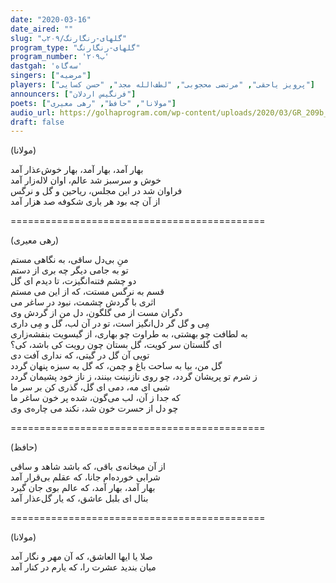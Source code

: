 ```yaml
---  
date: "2020-03-16"  
date_aired: ""  
slug: "گلهای-رنگارنگ/۲۰۹ب"  
program_type: "گلهای-رنگارنگ"  
program_number: '۲۰۹ب'  
dastgah: 'سه‌گاه'  
singers: ["مرضیه"]  
players: ["پرویز یاحقی", "مرتضی محجوبی", "لطف‌الله مجد", "حسن کسایی"]  
announcers: ["فرنگیس اردلان"]  
poets: ["مولانا", "حافظ", "رهی معیری"]  
audio_url: https://golhaprogram.com/wp-content/uploads/2020/03/GR_209b_Marzieh.mp3  
draft: false  
---  
```


(مولانا)  

بهار آمد، بهار آمد، بهار خوش‌عذار آمد  
خوش و سرسبز شد عالم، اوان لاله‌زار آمد  
فراوان شد در این مجلس، ریاحین و گل و نرگس  
از آن چه بود هر باری شکوفه صد هزار آمد  

============================================  

(رهی معیری)  

منِ بی‌دل ساقی، به نگاهی مستم  
تو به جامی دیگر چه بری از دستم  
دو چشم فتنه‌انگیزت، تا دیدم ای گل  
قسم به نرگس مستت، که از این می مستم  
اثری با گردش چشمت، نبود در ساغر می  
دگران مست از می گلگون، دل من از گردش وی  
مِی و گل گر دل‌انگیز است، تو در آن لب، گل و مِی داری  
به لطافت چو بهشتی، به طراوت چو بهاری، از گیسویت بنفشه‌زاری  
ای گلستان سر کویت، گل بستان چون رویت کی باشد، کی؟  
تویی آن گل در گیتی، که نداری آفت دی  
گل من، بیا به ساحت باغ و چمن، که گل به سبزه پنهان گردد  
ز شرم تو پریشان گردد، چو روی نازنینت بینند، ز ناز خود پشیمان گردد  
شبی ای مه، دمی ای گل، گذری کن بر سر ما  
که جدا ز آن، لب می‌گون، شده پر خون ساغر ما  
چو دل از حسرت خون شد، نکند می چاره‌ی وی  

============================================  

(حافظ)  

از آن میخانه‌ی باقی، که باشد شاهد و ساقی  
شرابی خورده‌ام جانا، که عقلم بی‌قرار آمد  
بهار آمد، بهار آمد، که عالم بوی جان گیرد  
بنال ای بلبل عاشق، که یار گل‌عذار آمد  

============================================  

(مولانا)  

صلا یا ایها العاشق، که آن مهر و نگار آمد  
میان بندید عشرت را، که یارم در کنار آمد  
